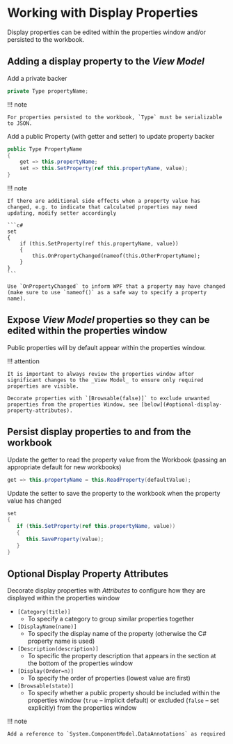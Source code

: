 # Working with Display Properties

Display properties can be edited within the properties window and/or persisted to the workbook.

## Adding a display property to the _View Model_

Add a private backer

```c#
private Type propertyName;
```

!!! note

    For properties persisted to the workbook, `Type` must be serializable to JSON.

Add a public Property (with getter and setter) to update property backer

```c#
public Type PropertyName
{
    get => this.propertyName;
    set => this.SetProperty(ref this.propertyName, value);
}
```
!!! note

    If there are additional side effects when a property value has changed, e.g. to indicate that calculated properties may need updating, modify setter accordingly

    ```c#
    set
    {
        if (this.SetProperty(ref this.propertyName, value))
        {
            this.OnPropertyChanged(nameof(this.OtherPropertyName);
        }
    }
    ```
    
    Use `OnPropertyChanged` to inform WPF that a property may have changed (make sure to use `nameof()` as a safe way to specify a property name).
    
## Expose _View Model_ properties so they can be edited within the properties window

Public properties will by default appear within the properties window.

!!! attention

    It is important to always review the properties window after significant changes to the _View Model_ to ensure only required properties are visible.
    
    Decorate properties with `[Browsable(false)]` to exclude unwanted properties from the properties Window, see [below](#optional-display-property-attributes).

## Persist display properties to and from the workbook

Update the getter to read the property value from the Workbook (passing an appropriate default for new workbooks)

```c#
get => this.propertyName = this.ReadProperty(defaultValue);
```

Update the setter to save the property to the workbook when the property value has changed

```c#
set
{
   if (this.SetProperty(ref this.propertyName, value))
   {
      this.SaveProperty(value);
   }
}
```
## Optional Display Property Attributes

Decorate display properties with _Attributes_ to configure how they are displayed within the properties window

- `[Category(title)]`
    - To specify a category to group similar properties together
- `[DisplayName(name)]`
    - To specify the display name of the property (otherwise the C# property name is used)
- `[Description(description)]`
    - To specific the property description that appears in the section at the bottom of the properties window
- `[Display(Order=n)]`
    - To specify the order of properties (lowest value are first)
- `[Browsable(state)]`
    - To specify whether a public property should be included within the properties window (`true` – implicit default) or excluded (`false` – set explicitly) from the properties window

!!! note

    Add a reference to `System.ComponentModel.DataAnnotations` as required

